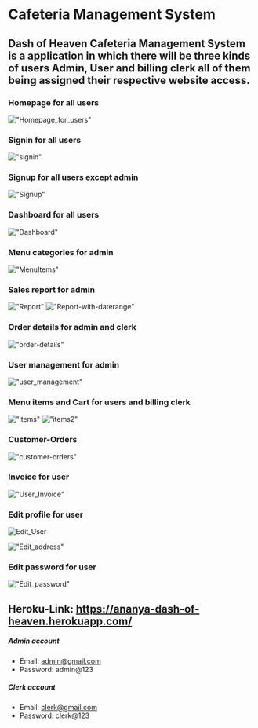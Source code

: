 # Cafeteria Management System

## Dash of Heaven Cafeteria Management System is a application in which there will be three kinds of users Admin, User and billing clerk all of them being assigned their respective website access.

### Homepage for all users
!["Homepage_for_users"](https://user-images.githubusercontent.com/77260445/124922858-8bd82500-e017-11eb-850a-ade4f9ba75a7.png)

### Signin for all users
!["signin"](https://user-images.githubusercontent.com/77260445/124923021-ae6a3e00-e017-11eb-9d43-76781619aeca.png)

### Signup for all users except admin
!["Signup"](https://user-images.githubusercontent.com/77260445/124923108-c477fe80-e017-11eb-8f82-6e083010fd98.png)

### Dashboard for all users
!["Dashboard"](https://user-images.githubusercontent.com/77260445/124924041-a78ffb00-e018-11eb-9845-67872b02bcce.png)

### Menu categories for admin
!["MenuItems"](https://user-images.githubusercontent.com/77260445/124924237-dc9c4d80-e018-11eb-941b-10e4e3ee5e41.png)

### Sales report for admin
!["Report"](https://user-images.githubusercontent.com/77260445/125565933-21b25af3-cb80-4089-8e83-1e3d4f440fc2.png)
!["Report-with-daterange"](https://user-images.githubusercontent.com/77260445/125566831-6966f81a-f799-488c-a912-05059811cb7f.png)

### Order details for admin and clerk
!["order-details"](https://user-images.githubusercontent.com/77260445/124924462-1bca9e80-e019-11eb-9180-911a16f3f745.png)

### User management for admin
!["user_management"](https://user-images.githubusercontent.com/77260445/124830422-74595780-df97-11eb-8d5a-20f72932a4f7.png)

### Menu items and Cart for users and billing clerk
!["items"](https://user-images.githubusercontent.com/77260445/124925673-4ff28f00-e01a-11eb-997f-819ea0aaefd9.png)
!["items2"](https://user-images.githubusercontent.com/77260445/124925687-52ed7f80-e01a-11eb-9a86-f39e6b673f09.png)

### Customer-Orders
!["customer-orders"](https://user-images.githubusercontent.com/77260445/125567449-9b9aa6a7-2dbb-4db8-9450-731fc4455820.png)

### Invoice for user
!["User_Invoice"](https://user-images.githubusercontent.com/77260445/124925941-9f38bf80-e01a-11eb-958b-0672a9f0b5a9.png)

### Edit profile for user
![Edit_User](https://user-images.githubusercontent.com/77260445/124926049-b7a8da00-e01a-11eb-89cb-4d074accc066.png)

!["Edit_address"](https://user-images.githubusercontent.com/77260445/124926749-8381e900-e01b-11eb-85f2-fe5682a4ce95.png)

### Edit password for user
!["Edit_password"](https://user-images.githubusercontent.com/77260445/124926484-33a32200-e01b-11eb-9e60-0762eefc043d.png)


## Heroku-Link: https://ananya-dash-of-heaven.herokuapp.com/

##### Admin account 
* Email: admin@gmail.com 
* Password: admin@123

##### Clerk account 
* Email: clerk@gmail.com 
* Password: clerk@123


